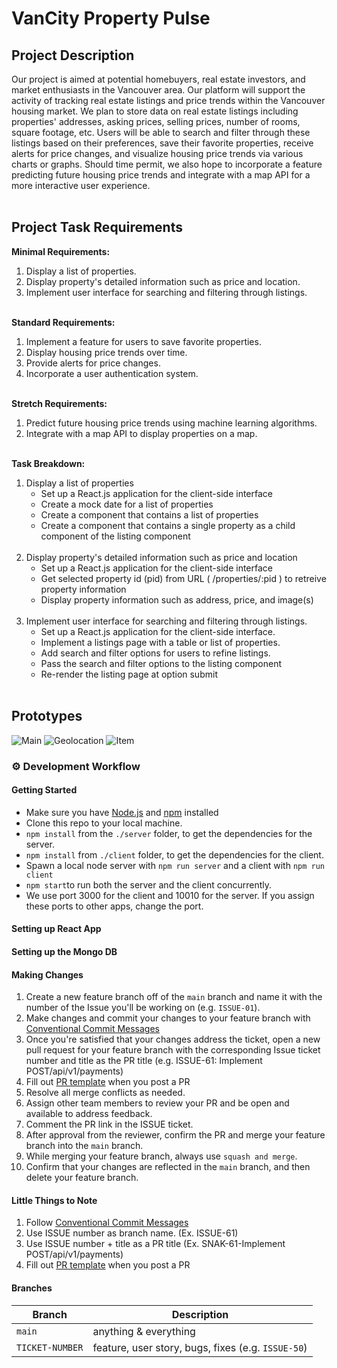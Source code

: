 # **VanCity Property Pulse**

## **Project Description**

Our project is aimed at potential homebuyers, real estate investors, and market enthusiasts in the Vancouver area. Our platform will support the activity of tracking real estate listings and price trends within the Vancouver housing market. We plan to store data on real estate listings including properties' addresses, asking prices, selling prices, number of rooms, square footage, etc. Users will be able to search and filter through these listings based on their preferences, save their favorite properties, receive alerts for price changes, and visualize housing price trends via various charts or graphs. Should time permit, we also hope to incorporate a feature predicting future housing price trends and integrate with a map API for a more interactive user experience.
<br><br>

## **Project Task Requirements**

**Minimal Requirements:**
1. Display a list of properties.
2. Display property's detailed information such as price and location.
3. Implement user interface for searching and filtering through listings.
<br><br>

**Standard Requirements:**
1. Implement a feature for users to save favorite properties.
2. Display housing price trends over time.
3. Provide alerts for price changes.
4. Incorporate a user authentication system.
<br><br>

**Stretch Requirements:**
1. Predict future housing price trends using machine learning algorithms.
2. Integrate with a map API to display properties on a map.
<br><br>

**Task Breakdown:**
1. Display a list of properties
    - Set up a React.js application for the client-side interface
    - Create a mock date for a list of properties
    - Create a component that contains a list of properties
    - Create a component that contains a single property as a child component of the listing component
<br><br>
2.  Display property's detailed information such as price and location
    - Set up a React.js application for the client-side interface
    - Get selected property id (pid) from URL ( /properties/:pid ) to retreive property information 
    - Display property information such as address, price, and image(s)
<br><br>
3. Implement user interface for searching and filtering through listings.
    - Set up a React.js application for the client-side interface.
    - Implement a listings page with a table or list of properties.
    - Add search and filter options for users to refine listings.
    - Pass the search and filter options to the listing component 
    - Re-render the listing page at option submit 
<br><br>

## **Prototypes**
![Main](https://storage.googleapis.com/pukkukim/455%20Main.png)
![Geolocation](https://storage.googleapis.com/pukkukim/455%20Geolocation.png)
![Item](https://storage.googleapis.com/pukkukim/455%20Item.png)


### :gear: Development Workflow


#### Getting Started
* Make sure you have [Node.js](https://nodejs.org/en/) and [npm](https://docs.npmjs.com/downloading-and-installing-node-js-and-npm) installed
* Clone this repo to your local machine.
* `npm install` from the `./server` folder, to get the dependencies for the server.
* `npm install` from `./client` folder, to get the dependencies for the client.
* Spawn a local node server with `npm run server` and a client with `npm run client`
* `npm start`to run both the server and the client concurrently.
* We use port 3000 for the client and 10010 for the server. If you assign these ports to other apps, change the port.


#### Setting up React App



#### Setting up the Mongo DB



#### Making Changes
1. Create a new feature branch off of the `main` branch and name it with the number of the Issue you'll be working on (e.g. `ISSUE-01`).
2. Make changes and commit your changes to your feature branch with [Conventional Commit Messages](https://gist.github.com/qoomon/5dfcdf8eec66a051ecd85625518cfd13) 
3. Once you're satisfied that your changes address the ticket, open a new pull request for your feature branch with the corresponding Issue ticket number and title as the PR title (e.g. ISSUE-61: Implement POST/api/v1/payments) 
4. Fill out [PR template](https://github.com/czhaoca/TheKimsPlusTwo/blob/main/.github/PULL_REQUEST_TEMPLATE.md) when you post a PR
5. Resolve all merge conflicts as needed.
6. Assign other team members to review your PR and be open and available to address feedback.
7. Comment the PR link in the ISSUE ticket.
8. After approval from the reviewer, confirm the PR and merge your feature branch into the `main` branch.
9. While merging your feature branch, always use `squash and merge`.
9. Confirm that your changes are reflected in the `main` branch, and then delete your feature branch.

#### Little Things to Note
1. Follow [Conventional Commit Messages](https://gist.github.com/qoomon/5dfcdf8eec66a051ecd85625518cfd13) 
2. Use ISSUE number as branch name. (Ex. ISSUE-61)
3. Use ISSUE number + title as a PR title (Ex. SNAK-61-Implement POST/api/v1/payments)
4. Fill out [PR template](https://github.com/czhaoca/TheKimsPlusTwo/blob/main/.github/PULL_REQUEST_TEMPLATE.md) when you post a PR

#### Branches
| Branch | Description |
|--------|-------------|
| `main` | anything & everything |
| `TICKET-NUMBER` | feature, user story, bugs, fixes (e.g. `ISSUE-50`) |
